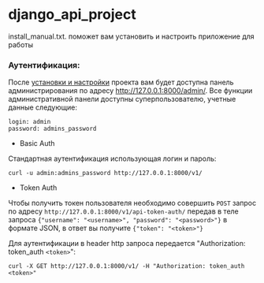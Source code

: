 # django_api_project
install_manual.txt. поможет вам установить и настроить приложение для работы

### Аутентификация:
После [установки и настройки](https://github.com/mikibouns/django_api_project2/blob/master/manual.txt) проекта вам будет доступна панель администрирования по адресу http://127.0.0.1:8000/admin/.
Все функции административной панели доступны суперпользователю, учетные данные следующие: 
```
login: admin
password: admins_password
```
- Basic Auth

Стандартная аутентификация использующая логин и пароль:
```
curl -u admin:admins_password http://127.0.0.1:8000/v1/
```

- Token Auth

Чтобы получить токен пользователя необходимо совершить `POST` запрос по адресу `http://127.0.0.1:8000/v1/api-token-auth/` передав в теле запроса `{"username": "<username>", "password": "<password>"}` в формате JSON, в ответ вы получите `{"token": "<token>"}` 

Для аутентификации в header http запроса передается  "Authorization: token_auth `<token>`":
```
curl -X GET http://127.0.0.1:8000/v1/ -H "Authorization: token_auth <token>"
```
